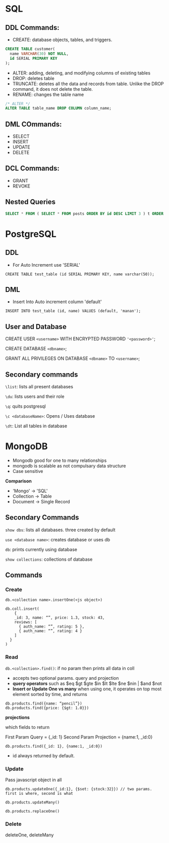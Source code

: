 # SQL
## DDL Commands:
* CREATE: database objects, tables, and triggers.
```sql
CREATE TABLE customer(
  name VARCHAR(30) NOT NULL,
  id SERIAL PRIMARY KEY
);
```
* ALTER: adding, deleting, and modifying columns of existing tables
* DROP: deletes table
* TRUNCATE: deletes all the data and records from table. Unlike the DROP command, it does not delete the table.
* RENAME: changes the table name

```sql
/* ALTER */
ALTER TABLE table_name DROP COLUMN column_name;

```
## DML COmmands:
* SELECT
* INSERT
* UPDATE
* DELETE
## DCL Commands:
* GRANT
* REVOKE

## Nested Queries
```sql
SELECT * FROM ( SELECT * FROM posts ORDER BY id DESC LIMIT 3 ) t ORDER BY likes DESC;
```

# PostgreSQL
## DDL
* For Auto Increment use 'SERIAL'

`CREATE TABLE test_table (id SERIAL PRIMARY KEY, name varchar(50));`
## DML
* Insert Into Auto increment column 'default'

`INSERT INTO test_table (id, name) VALUES (default, 'manan');`
## User and Database
CREATE USER `<username>` WITH ENCRYPTED PASSWORD `'<password>'`;

CREATE DATABASE `<dbname>`;

GRANT ALL PRIVILEGES ON DATABASE `<dbname>` TO `<username>`;

## Secondary commands
`\list`: lists all present databases

`\du`: lists users and their role

`\q`: quits postgresql 
 
`\c <databaseName>`: Opens / Uses database 

`\dt`: List all tables in database

# MongoDB
* Mongodb good for one to many relationships
* mongodb is scalable as not compulsary data structure
* Case sensitive

**Comparison**
* 'Mongo' -> 'SQL'
* Collection -> Table
* Document -> Single Record

## Secondary Commands
`show dbs`: lists all databases. three created by default

`use <database name>`:  creates database or uses db

`db`: prints currently using database

`show collections`: collections of database

## Commands
### Create
`db.<collection name>.insertOne(<js object>)`
```
db.coll.insert(
	{
    _id: 3, name: “”, price: 1.3, stock: 43,
    reviews: [
      { auth_name: “”, rating: 5 },
      { auth_name: “”, rating: 4 }
    ]
  }
)
```
### Read
`db.<collection>.find()`: if no param then prints all data in coll
* accepts two optional params. query and projection
* **query operators** such as $eq $gt $gte $in $lt $lte $ne $nin | $and $not
* **Insert or Update One vs many** when using one, it operates on top most element sorted by time, and returns
```
db.products.find({name: “pencil”})
db.products.find({price: {$gt: 1.0}})
```

**projections**

which fields to return

First Param Query = {_id: 1}
Second Param Projection = {name:1, _id:0}
```
db.products.find({_id: 1}, {name:1, _id:0}) 
```
* id always returned by default. 

### Update
Pass javascript object in all
```
db.products.updateOne({_id:1}, {$set: {stock:32}}) // two params. first is where, second is what

db.products.updateMany()

db.products.replaceOne()
```

### Delete
deleteOne, deleteMany

